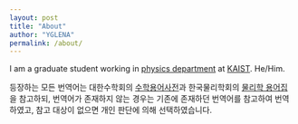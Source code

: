 ```yaml
---
layout: post
title: "About"
author: "YGLENA"
permalink: /about/
---
```

I am a graduate student working in [physics department](https://physics.kaist.ac.kr/) at [KAIST](https://www.kaist.ac.kr/kr/). He/Him.

등장하는 모든 번역어는 대한수학회의 [수학용어사전](http://www.kms.or.kr/mathdict/list.html)과 한국물리학회의 [물리학 용어집](http://www.kps.or.kr/content/voca/search.php)을 참고하되, 번역어가 존재하지 않는 경우는 기존에 존재하던 번역어를 참고하여 번역하였고, 참고 대상이 없으면 개인 판단에 의해 선택하였습니다.
